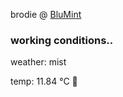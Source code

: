 brodie @ [BluMint](https://www.linkedin.com/company/blumint-io/)

<!--weather_start-->
### working conditions..

weather: mist 

temp: 11.84 °C 👕

<!--weather_end-->
